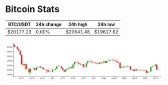 # Bitcoin Stats

BTC/USDT|24h change|24h high|24h low|
|---|---|---|---|
|$20177.23|0.00%|$20541.48|$19617.62|

<img src="./chart.svg">
